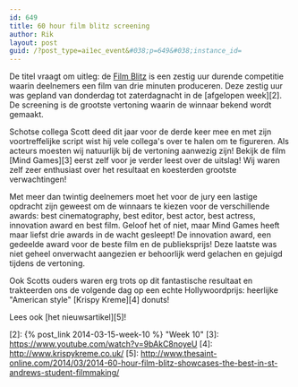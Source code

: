 ```yaml
---
id: 649
title: 60 hour film blitz screening
author: Rik
layout: post
guid: /?post_type=ai1ec_event&#038;p=649&#038;instance_id=
---
```


De titel vraagt om uitleg: de [Film Blitz][1] is een zestig uur durende competitie waarin deelnemers een film van drie minuten produceren. Deze zestig uur was gepland van donderdag tot zaterdagnacht in de [afgelopen week][2]. De screening is de grootste vertoning waarin de winnaar bekend wordt gemaakt.

Schotse collega Scott deed dit jaar voor de derde keer mee en met zijn voortreffelijke script wist hij vele collega's over te halen om te figureren. Als acteurs moesten wij natuurlijk bij de vertoning aanwezig zijn! Bekijk de film [Mind Games][3] eerst zelf voor je verder leest over de uitslag! Wij waren zelf zeer enthusiast over het resultaat en koesterden grootste verwachtingen!

Met meer dan twintig deelnemers moet het voor de jury een lastige opdracht zijn geweest om de winnaars te kiezen voor de verschillende awards: best cinematography, best editor, best actor, best actress, innovation award en best film. Geloof het of niet, maar Mind Games heeft maar liefst drie awards in de wacht gesleept! De innovation award, een gedeelde award voor de beste film en de publieksprijs! Deze laatste was niet geheel onverwacht aangezien er behoorlijk werd gelachen en gejuigd tijdens de vertoning.

Ook Scotts ouders waren erg trots op dit fantastische resultaat en trakteerden ons de volgende dag op een echte Hollywoordprijs: heerlijke "American style" [Krispy Kreme][4] donuts!

Lees ook [het nieuwsartikel][5]!

 [1]: http://www.60hourfilmblitz.com/
 [2]: {% post_link 2014-03-15-week-10 %} "Week 10"
 [3]: https://www.youtube.com/watch?v=9bAkC8noyeU
 [4]: http://www.krispykreme.co.uk/
 [5]: http://www.thesaint-online.com/2014/03/2014-60-hour-film-blitz-showcases-the-best-in-st-andrews-student-filmmaking/
